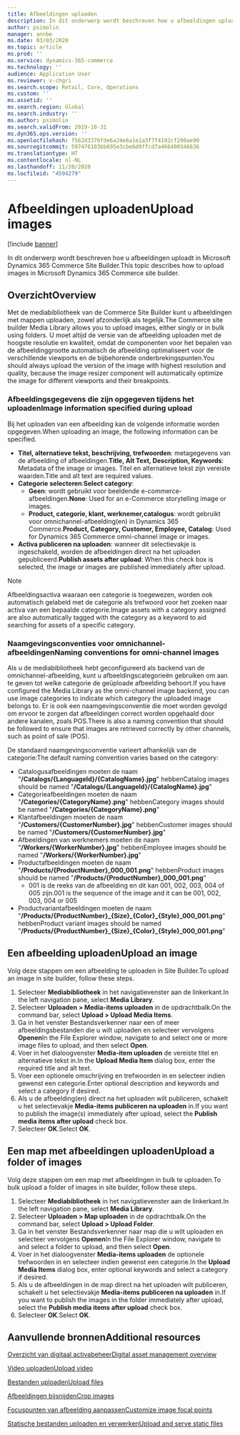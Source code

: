 ```yaml
---
title: Afbeeldingen uploaden
description: In dit onderwerp wordt beschreven hoe u afbeeldingen uploadt in Microsoft Dynamics 365 Commerce Site Builder.
author: psimolin
manager: annbe
ms.date: 03/03/2020
ms.topic: article
ms.prod: ''
ms.service: dynamics-365-commerce
ms.technology: ''
audience: Application User
ms.reviewer: v-chgri
ms.search.scope: Retail, Core, Operations
ms.custom: ''
ms.assetid: ''
ms.search.region: Global
ms.search.industry: ''
ms.author: psimolin
ms.search.validFrom: 2019-10-31
ms.dyn365.ops.version: ''
ms.openlocfilehash: f562d3376fde6a24e6a1e1a3f7f4192cf290ae90
ms.sourcegitcommit: 597476103bb695e3cbe6d9ffcd7a466400346636
ms.translationtype: HT
ms.contentlocale: nl-NL
ms.lasthandoff: 11/20/2020
ms.locfileid: "4594279"
---
```

# <a name="upload-images"></a><span data-ttu-id="ae991-103">Afbeeldingen uploaden</span><span class="sxs-lookup"><span data-stu-id="ae991-103">Upload images</span></span>

[!include [banner](includes/banner.md)]

<span data-ttu-id="ae991-104">In dit onderwerp wordt beschreven hoe u afbeeldingen uploadt in Microsoft Dynamics 365 Commerce Site Builder.</span><span class="sxs-lookup"><span data-stu-id="ae991-104">This topic describes how to upload images in Microsoft Dynamics 365 Commerce site builder.</span></span>

## <a name="overview"></a><span data-ttu-id="ae991-105">Overzicht</span><span class="sxs-lookup"><span data-stu-id="ae991-105">Overview</span></span>

<span data-ttu-id="ae991-106">Met de mediabibliotheek van de Commerce Site Builder kunt u afbeeldingen met mappen uploaden, zowel afzonderlijk als tegelijk.</span><span class="sxs-lookup"><span data-stu-id="ae991-106">The Commerce site builder Media Library allows you to upload images, either singly or in bulk using folders.</span></span> <span data-ttu-id="ae991-107">U moet altijd de versie van de afbeelding uploaden met de hoogste resolutie en kwaliteit, omdat de componenten voor het bepalen van de afbeeldinggrootte automatisch de afbeelding optimaliseert voor de verschillende viewports en de bijbehorende onderbrekingspunten.</span><span class="sxs-lookup"><span data-stu-id="ae991-107">You should always upload the version of the image with highest resolution and quality, because the image resizer component will automatically optimize the image for different viewports and their breakpoints.</span></span>

### <a name="image-information-specified-during-upload"></a><span data-ttu-id="ae991-108">Afbeeldingsgegevens die zijn opgegeven tijdens het uploaden</span><span class="sxs-lookup"><span data-stu-id="ae991-108">Image information specified during upload</span></span>

<span data-ttu-id="ae991-109">Bij het uploaden van een afbeelding kan de volgende informatie worden opgegeven.</span><span class="sxs-lookup"><span data-stu-id="ae991-109">When uploading an image, the following information can be specified.</span></span>

- <span data-ttu-id="ae991-110">**Titel, alternatieve tekst, beschrijving, trefwoorden**: metagegevens van de afbeelding of afbeeldingen.</span><span class="sxs-lookup"><span data-stu-id="ae991-110">**Title, Alt Text, Description, Keywords**: Metadata of the image or images.</span></span> <span data-ttu-id="ae991-111">Titel en alternatieve tekst zijn vereiste waarden.</span><span class="sxs-lookup"><span data-stu-id="ae991-111">Title and alt text are required values.</span></span>
- <span data-ttu-id="ae991-112">**Categorie selecteren**:</span><span class="sxs-lookup"><span data-stu-id="ae991-112">**Select category**:</span></span>
    - <span data-ttu-id="ae991-113">**Geen**: wordt gebruikt voor beeldende e-commerce-afbeeldingen.</span><span class="sxs-lookup"><span data-stu-id="ae991-113">**None**: Used for an e-Commerce storytelling image or images.</span></span>
    - <span data-ttu-id="ae991-114">**Product, categorie, klant, werknemer,catalogus**: wordt gebruikt voor omnichannel-afbeelding(en) in Dynamics 365 Commerce.</span><span class="sxs-lookup"><span data-stu-id="ae991-114">**Product, Category, Customer, Employee, Catalog**: Used for Dynamics 365 Commerce omni-channel image or images.</span></span>
- <span data-ttu-id="ae991-115">**Activa publiceren na uploaden**: wanneer dit selectievakje is ingeschakeld, worden de afbeeldingen direct na het uploaden gepubliceerd.</span><span class="sxs-lookup"><span data-stu-id="ae991-115">**Publish assets after upload**: When this check box is selected, the image or images are published immediately after upload.</span></span>

> [!NOTE]
> <span data-ttu-id="ae991-116">Afbeeldingsactiva waaraan een categorie is toegewezen, worden ook automatisch gelabeld met de categorie als trefwoord voor het zoeken naar activa van een bepaalde categorie.</span><span class="sxs-lookup"><span data-stu-id="ae991-116">Image assets with a category assigned are also automatically tagged with the category as a keyword to aid searching for assets of a specific category.</span></span>

### <a name="naming-conventions-for-omni-channel-images"></a><span data-ttu-id="ae991-117">Naamgevingsconventies voor omnichannel-afbeeldingen</span><span class="sxs-lookup"><span data-stu-id="ae991-117">Naming conventions for omni-channel images</span></span> 

<span data-ttu-id="ae991-118">Als u de mediabibliotheek hebt geconfigureerd als backend van de omnichannel-afbeelding, kunt u afbeeldingscategorieën gebruiken om aan te geven tot welke categorie de geüploade afbeelding behoort.</span><span class="sxs-lookup"><span data-stu-id="ae991-118">If you have configured the Media Library as the omni-channel image backend, you can use image categories to indicate which category the uploaded image belongs to.</span></span> <span data-ttu-id="ae991-119">Er is ook een naamgevingsconventie die moet worden gevolgd om ervoor te zorgen dat afbeeldingen correct worden opgehaald door andere kanalen, zoals POS.</span><span class="sxs-lookup"><span data-stu-id="ae991-119">There is also a naming convention that should be followed to ensure that images are retrieved correctly by other channels, such as point of sale (POS).</span></span>

<span data-ttu-id="ae991-120">De standaard naamgevingsconventie varieert afhankelijk van de categorie:</span><span class="sxs-lookup"><span data-stu-id="ae991-120">The default naming convention varies based on the category:</span></span>
- <span data-ttu-id="ae991-121">Catalogusafbeeldingen moeten de naam "**/Catalogs/\{LanguageId\}/\{CatalogName\}.jpg**" hebben</span><span class="sxs-lookup"><span data-stu-id="ae991-121">Catalog images should be named "**/Catalogs/\{LanguageId\}/\{CatalogName\}.jpg**"</span></span>
- <span data-ttu-id="ae991-122">Categorieafbeeldingen moeten de naam "**/Categories/\{CategoryName\}.png**" hebben</span><span class="sxs-lookup"><span data-stu-id="ae991-122">Category images should be named "**/Categories/\{CategoryName\}.png**"</span></span>
- <span data-ttu-id="ae991-123">Klantafbeeldingen moeten de naam "**/Customers/\{CustomerNumber\}.jpg**" hebben</span><span class="sxs-lookup"><span data-stu-id="ae991-123">Customer images should be named "**/Customers/\{CustomerNumber\}.jpg**"</span></span>
- <span data-ttu-id="ae991-124">Afbeeldingen van werknemers moeten de naam "**/Workers/\{WorkerNumber\}.jpg**" hebben</span><span class="sxs-lookup"><span data-stu-id="ae991-124">Employee images should be named "**/Workers/\{WorkerNumber\}.jpg**"</span></span>
- <span data-ttu-id="ae991-125">Productafbeeldingen moeten de naam "**/Products/\{ProductNumber\}_000_001.png**" hebben</span><span class="sxs-lookup"><span data-stu-id="ae991-125">Product images should be named "**/Products/\{ProductNumber\}_000_001.png**"</span></span>
    - <span data-ttu-id="ae991-126">001 is de reeks van de afbeelding en dit kan 001, 002, 003, 004 of 005 zijn.</span><span class="sxs-lookup"><span data-stu-id="ae991-126">001 is the sequence of the image and it can be 001, 002, 003, 004 or 005</span></span>
- <span data-ttu-id="ae991-127">Productvariantafbeeldingen moeten de naam "**/Products/\{ProductNumber\}\_\{Size\}\_\{Color\}\_\{Style\}\_000_001.png**" hebben</span><span class="sxs-lookup"><span data-stu-id="ae991-127">Product variant images should be named "**/Products/\{ProductNumber\}\_\{Size\}\_\{Color\}\_\{Style\}\_000_001.png**"</span></span>

## <a name="upload-an-image"></a><span data-ttu-id="ae991-128">Een afbeelding uploaden</span><span class="sxs-lookup"><span data-stu-id="ae991-128">Upload an image</span></span>

<span data-ttu-id="ae991-129">Volg deze stappen om een afbeelding te uploaden in Site Builder.</span><span class="sxs-lookup"><span data-stu-id="ae991-129">To upload an image in site builder, follow these steps.</span></span>

1. <span data-ttu-id="ae991-130">Selecteer **Mediabibliotheek** in het navigatievenster aan de linkerkant.</span><span class="sxs-lookup"><span data-stu-id="ae991-130">In the left navigation pane, select **Media Library**.</span></span>
1. <span data-ttu-id="ae991-131">Selecteer **Uploaden \> Media-items uploaden** in de opdrachtbalk.</span><span class="sxs-lookup"><span data-stu-id="ae991-131">On the command bar, select **Upload \> Upload Media Items**.</span></span>
1. <span data-ttu-id="ae991-132">Ga in het venster Bestandsverkenner naar een of meer afbeeldingsbestanden die u wilt uploaden en selecteer vervolgens **Openen**</span><span class="sxs-lookup"><span data-stu-id="ae991-132">In the File Explorer window, navigate to and select one or more image files to upload, and then select **Open**.</span></span>
1. <span data-ttu-id="ae991-133">Voer in het dialoogvenster **Media-item uploaden** de vereiste titel en alternatieve tekst in.</span><span class="sxs-lookup"><span data-stu-id="ae991-133">In the **Upload Media Item** dialog box, enter the required title and alt text.</span></span>
1. <span data-ttu-id="ae991-134">Voer een optionele omschrijving en trefwoorden in en selecteer indien gewenst een categorie.</span><span class="sxs-lookup"><span data-stu-id="ae991-134">Enter optional description and keywords and select a category if desired.</span></span> 
1. <span data-ttu-id="ae991-135">Als u de afbeelding(en) direct na het uploaden wilt publiceren, schakelt u het selectievakje **Media-items publiceren na uploaden** in.</span><span class="sxs-lookup"><span data-stu-id="ae991-135">If you want to publish the image(s) immediately after upload, select the **Publish media items after upload** check box.</span></span>
1. <span data-ttu-id="ae991-136">Selecteer **OK**.</span><span class="sxs-lookup"><span data-stu-id="ae991-136">Select **OK**.</span></span>

## <a name="upload-a-folder-of-images"></a><span data-ttu-id="ae991-137">Een map met afbeeldingen uploaden</span><span class="sxs-lookup"><span data-stu-id="ae991-137">Upload a folder of images</span></span>

<span data-ttu-id="ae991-138">Volg deze stappen om een map met afbeeldingen in bulk te uploaden.</span><span class="sxs-lookup"><span data-stu-id="ae991-138">To bulk upload a folder of images in site builder, follow these steps.</span></span>

1. <span data-ttu-id="ae991-139">Selecteer **Mediabibliotheek** in het navigatievenster aan de linkerkant.</span><span class="sxs-lookup"><span data-stu-id="ae991-139">In the left navigation pane, select **Media Library**.</span></span>
1. <span data-ttu-id="ae991-140">Selecteer **Uploaden \> Map uploaden** in de opdrachtbalk.</span><span class="sxs-lookup"><span data-stu-id="ae991-140">On the command bar, select **Upload \> Upload Folder**.</span></span>
1. <span data-ttu-id="ae991-141">Ga in het venster Bestandsverkenner naar map die u wilt uploaden en selecteer vervolgens **Openen**</span><span class="sxs-lookup"><span data-stu-id="ae991-141">In the File Explorer window, navigate to and select a folder to upload, and then select **Open**.</span></span>
1. <span data-ttu-id="ae991-142">Voer in het dialoogvenster **Media-items uploaden** de optionele trefwoorden in en selecteer indien gewenst een categorie.</span><span class="sxs-lookup"><span data-stu-id="ae991-142">In the **Upload Media Items** dialog box, enter optional keywords and select a category if desired.</span></span> 
1. <span data-ttu-id="ae991-143">Als u de afbeeldingen in de map direct na het uploaden wilt publiceren, schakelt u het selectievakje **Media-items publiceren na uploaden** in.</span><span class="sxs-lookup"><span data-stu-id="ae991-143">If you want to publish the images in the folder immediately after upload, select the **Publish media items after upload** check box.</span></span>
1. <span data-ttu-id="ae991-144">Selecteer **OK**.</span><span class="sxs-lookup"><span data-stu-id="ae991-144">Select **OK**.</span></span>

## <a name="additional-resources"></a><span data-ttu-id="ae991-145">Aanvullende bronnen</span><span class="sxs-lookup"><span data-stu-id="ae991-145">Additional resources</span></span>

[<span data-ttu-id="ae991-146">Overzicht van digitaal activabeheer</span><span class="sxs-lookup"><span data-stu-id="ae991-146">Digital asset management overview</span></span>](dam-overview.md)

[<span data-ttu-id="ae991-147">Video uploaden</span><span class="sxs-lookup"><span data-stu-id="ae991-147">Upload video</span></span>](dam-upload-video.md)

[<span data-ttu-id="ae991-148">Bestanden uploaden</span><span class="sxs-lookup"><span data-stu-id="ae991-148">Upload files</span></span>](dam-upload-files.md)

[<span data-ttu-id="ae991-149">Afbeeldingen bijsnijden</span><span class="sxs-lookup"><span data-stu-id="ae991-149">Crop images</span></span>](dam-crop-images.md)

[<span data-ttu-id="ae991-150">Focuspunten van afbeelding aanpassen</span><span class="sxs-lookup"><span data-stu-id="ae991-150">Customize image focal points</span></span>](dam-custom-focal-point.md)

[<span data-ttu-id="ae991-151">Statische bestanden uploaden en verwerken</span><span class="sxs-lookup"><span data-stu-id="ae991-151">Upload and serve static files</span></span>](upload-serve-static-files.md)
